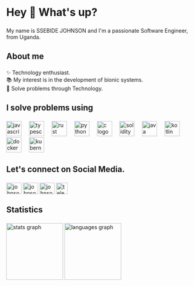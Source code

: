 <h1 align="left">Hey 👋 What's up?</h1>

###

<p align="left">My name is SSEBIDE JOHNSON and I'm a passionate Software Engineer, from Uganda.</p>

###

<h2 align="left">About me</h2>

###

<p align="left">✨ Technology enthusiast.<br>📚 My interest is in the development of bionic systems.<br>🎯 Solve problems through Technology.</p>

###

<h2 align="left">I solve problems using</h2>

###

<div align="left">
  <img src="https://cdn.jsdelivr.net/gh/devicons/devicon/icons/javascript/javascript-original.svg" height="40" alt="javascript logo"  />
  <img width="12" />
  <img src="https://cdn.jsdelivr.net/gh/devicons/devicon/icons/typescript/typescript-original.svg" height="40" alt="typescript logo"  />
  <img width="12" />
  <img src="https://cdn.jsdelivr.net/gh/devicons/devicon/icons/rust/rust-original.svg" height="40" alt="rust logo"  />
  <img width="12" />
  <img src="https://cdn.jsdelivr.net/gh/devicons/devicon/icons/python/python-original.svg" height="40" alt="python logo"  />
  <img width="12" />
  <img src="https://cdn.jsdelivr.net/gh/devicons/devicon/icons/c/c-original.svg" height="40" alt="c logo"  />
  <img width="12" />
  <img src="https://cdn.jsdelivr.net/gh/devicons/devicon/icons/solidity/solidity-original.svg" height="40" alt="solidity logo"  />
  <img width="12" />
  <img src="https://cdn.jsdelivr.net/gh/devicons/devicon/icons/java/java-original.svg" height="40" alt="java logo"  />
  <img width="12" />
  <img src="https://cdn.jsdelivr.net/gh/devicons/devicon/icons/kotlin/kotlin-original.svg" height="40" alt="kotlin logo"  />
  <img width="12" />
  <img src="https://cdn.jsdelivr.net/gh/devicons/devicon/icons/docker/docker-original.svg" height="40" alt="docker logo"  />
  <img width="12" />
  <img src="https://cdn.jsdelivr.net/gh/devicons/devicon/icons/kubernetes/kubernetes-original.svg" height="40" alt="kubernetes logo"  />
</div>

###

<h2 align="left">Let's connect on Social Media.</h2>

###

<div align="left">
  <p align="left">
<a href="https://twitter.com/johnson_ssebide" target="blank"><img align="center" src="https://raw.githubusercontent.com/rahuldkjain/github-profile-readme-generator/master/src/images/icons/Social/twitter.svg" alt="johnson_ssebide" height="30" width="40" /></a>
<a href="https://www.linkedin.com/in/johnson-ssebide-84b1b4222?utm_source=share&utm_campaign=share_via&utm_content=profile&utm_medium=android_app" target="blank"><img align="center" src="https://raw.githubusercontent.com/rahuldkjain/github-profile-readme-generator/master/src/images/icons/Social/linked-in-alt.svg" alt="johnson ssebide" height="30" width="40" /></a>
<a href="https://instagram.com/johnsonssebide" target="blank"><img align="center" src="https://raw.githubusercontent.com/rahuldkjain/github-profile-readme-generator/master/src/images/icons/Social/instagram.svg" alt="johnsonssebide" height="30" width="40" /></a>
<a href="https://t.me/ssebide" target="blank"><img align="center" src="https://raw.githubusercontent.com/maurodesouza/profile-readme-generator/master/src/assets/icons/social/telegram/default.svg" width="30" height="30" alt="telegram logo"  /></a>
</p>
</div>

###

<h2 align="left">Statistics</h2>

###

<div align="left">
  <img src="https://github-readme-stats.vercel.app/api?username=ssebide&hide_title=false&hide_rank=false&show_icons=true&include_all_commits=true&count_private=true&disable_animations=false&theme=dracula&locale=en&hide_border=false&order=1" height="150" alt="stats graph"  />
  <img src="https://github-readme-stats.vercel.app/api/top-langs?username=ssebide&locale=en&hide_title=false&layout=compact&card_width=320&langs_count=5&theme=dracula&hide_border=false&order=2" height="150" alt="languages graph"  />
</div>

###
